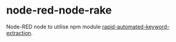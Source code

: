 # node-red-node-rake
Node-RED node to utilise npm module [rapid-automated-keyword-extraction](https://github.com/sleepycat/rapid-automated-keyword-extraction).
